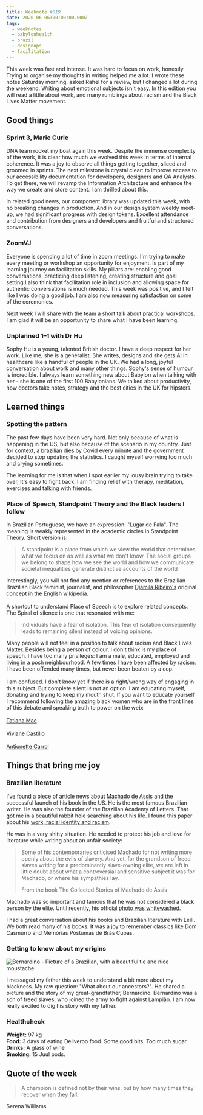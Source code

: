```yaml
---
title: Weeknote #019
date: 2020-06-06T00:00:00.000Z
tags:
  - weeknotes
  - babylonhealth
  - brazil
  - designops
  - facilitation
---
```

This week was fast and intense. It was hard to focus on work, honestly. Trying to organise my thoughts in writing helped me a lot. I wrote these notes Saturday morning, asked Rahel for a review, but I changed a lot during the weekend. Writing about emotional subjects isn't easy. In this edition you will read a little about work, and many rumblings about racism and the Black Lives Matter movement. 

## Good things

### Sprint 3, Marie Curie

DNA team rocket my boat again this week. Despite the immense complexity of the work, it is clear how much we evolved this week in terms of internal coherence. It was a joy to observe all things getting together, sliced and groomed in sprints. The next milestone is crystal clear: to improve access to our accessibility documentation for developers, designers and QA Analysts. To get there, we will revamp the Information Architecture and enhance the way we create and store content. I am thrilled about this. 

In related good news, our component library was updated this week, with no breaking changes in production. And in our design system weekly meet-up, we had significant progress with design tokens. Excellent attendance and contribution from designers and developers and fruitful and structured conversations. 

### **ZoomVJ**

Everyone is spending a lot of time in zoom meetings. I'm trying to make every meeting or workshop an opportunity for enjoyment. Is part of my learning journey on facilitation skills. My pillars are: enabling good conversations, practicing deep listening, creating structure and goal setting.I also think that facilitation role in inclusion and allowing space for authentic conversations is much needed. This week was positive, and I felt like I was doing a good job. I am also now measuring satisfaction on some of the ceremonies.

Next week I will share with the team a short talk about practical workshops. I am glad it will be an opportunity to share what I have been learning.

### **Unplanned 1–1 with Dr Hu**

Sophy Hu is a young, talented British doctor. I have a deep respect for her work. Like me, she is a generalist. She writes, designs and she gets AI in healthcare like a handful of people in the UK. We had a long, joyful conversation about work and many other things. Sophy's sense of humour is incredible. I always learn something new about Babylon when talking with her - she is one of the first 100 Babylonians. We talked about productivity, how doctors take notes, strategy and the best cities in the UK for hipsters.

## Learned things

### **Spotting the pattern**

The past few days have been very hard. Not only because of what is happening in the US, but also because of the scenario in my country. Just for context, a brazilian dies by Covid every minute and the government decided to stop updating the statistics. I caught myself worrying too much and crying sometimes. 

The learning for me is that when I spot earlier my lousy brain trying to take over, It's easy to fight back. I am finding relief with therapy, meditation, exercises and talking with friends.  

### **Place of Speech, Standpoint Theory and the Black leaders I follow**

In Brazilian Portuguese, we have an expression: "Lugar de Fala". The meaning is weakly represented in the academic circles in Standpoint Theory. Short version is: 

> A standpoint is a place from which we view the world that determines what we focus on as well as what we don't know. The social groups we belong to shape how we see the world and how we communicate societal inequalities generate distinctive accounts of the world

Interestingly, you will not find any mention or references to the Brazilian Brazilian Black feminist, journalist, and philosopher [Djamila Ribeiro's](https://en.wikipedia.org/wiki/Djamila_Ribeiro) original concept in the English wikipedia. \
\
A shortcut to understand Place of Speech is to explore related concepts. The Spiral of silence is one that resonated with me:

> Individuals have a fear of isolation. This fear of isolation consequently leads to remaining silent instead of voicing opinions.

Many people will not feel in a position to talk about racism and Black Lives Matter. Besides being a person of colour, I don't think is my place of speech. I have too many privileges: I am a male, educated, employed and living in a posh neighbourhood. A few times I have been affected by racism. I have been offended many times,  but never been beaten by a cop. \
\
I am confused. I don't know yet if there is a right/wrong way of engaging in this subject. But complete silent is not an option. I am educating myself, donating and trying to keep my mouth shut. If you want to educate yourself I recommend following the amazing black women who are in the front lines of this debate and speaking truth to power on the web: \
\
[Tatiana Mac](https://twitter.com/TatianaTMac?s=20)\
\
[Viviane Castillo](https://twitter.com/vcastillo630?s=20)\
\
[Antionette Carrol](https://twitter.com/acarrolldesign?s=20)

## Things that bring me joy

### **Brazilian literature**

I've found a piece of article news about [Machado de Assis](https://www.newyorker.com/magazine/2018/07/09/hes-one-of-brazils-greatest-writers-why-isnt-machado-de-assis-more-widely-read) and the successful launch of his book in the US. He is the most famous Brazilian writer. He was also the founder of the Brazilian Academy of Letters. That got me in a beautiful rabbit hole searching about his life. I found this paper about his [work, racial identity and racism](http://www.psupress.org/books/titles/978-0-271-05246-5.html).

He was in a very shitty situation. He needed to protect his job and love for literature while writing about an unfair society:

> Some of his contemporaries criticised Machado for not writing more openly about the evils of slavery. And yet, for the grandson of freed slaves writing for a predominantly slave-owning elite, we are left in little doubt about what a controversial and sensitive subject it was for Machado, or where his sympathies lay.
>
> From the book The Collected Stories of Machado de Assis

Machado was so important and famous that he was not considered a black person by the elite. Until recently, his official [photo was whitewashed](https://www.nytimes.com/2019/06/14/books/brazil-machado-de-assis.html).

I had a great conversation about his books and Brazilian literature with Leili. We both read many of his books. It was a joy to remember classics like Dom Casmurro and Memórias Póstumas de Brás Cubas. 

### **Getting to know about my origins**

![Bernardino - Picture of  a Brazilian, with a beautiful tie and nice moustache](/images/photo-2020-06-04-14-17-18.jpg "Bernardino")

I messaged my father this week to understand a bit more about my blackness. My raw question: "What about our ancestors?". He shared a picture and the story of my great-grandfather, Bernardino. Bernardino was a son of freed slaves, who joined the army to fight against Lampião. I am now really excited to dig his story with my father.

### **Healthcheck**

**Weight:** 97 kg \
**Food:** 3 days of eating Deliveroo food. Some good bits. Too much sugar\
**Drinks:** A glass of wine\
**Smoking:** 15 Juul pods.

## Quote of the week

> A champion is defined not by their wins, but by how many times they recover when they fall.

Serena Williams
